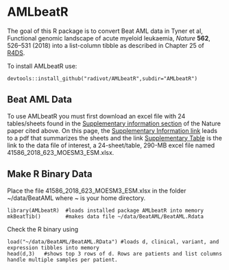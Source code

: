 # AMLbeatR
The goal of this R package is to convert Beat AML data in 
Tyner et al, Functional genomic landscape of acute myeloid leukaemia,
*Nature* **562**, 526–531 (2018) into a list-column tibble 
as described in Chapter 25 of [R4DS](https://r4ds.had.co.nz/).  

To install AMLbeatR use:  
```
devtools::install_github("radivot/AMLbeatR",subdir="AMLbeatR")
```

## Beat AML Data
To use AMLbeatR you must first download an excel file with 24 tables/sheets found in the  [Supplementary information section](https://www.nature.com/articles/s41586-018-0623-z#Sec38) of the Nature paper cited above. On this page, the [Supplementary Information link](https://static-content.springer.com/esm/art%3A10.1038%2Fs41586-018-0623-z/MediaObjects/41586_2018_623_MOESM1_ESM.pdf) leads to a pdf that summarizes the sheets and the link [Supplementary Table](https://static-content.springer.com/esm/art%3A10.1038%2Fs41586-018-0623-z/MediaObjects/41586_2018_623_MOESM3_ESM.xlsx) is the link to the data file of interest, a 24-sheet/table, 290-MB excel file named 41586_2018_623_MOESM3_ESM.xlsx.

## Make R Binary Data
Place the file 41586_2018_623_MOESM3_ESM.xlsx in the folder ~/data/BeatAML where ~ is your home directory. 

```
library(AMLbeatR)  #loads installed package AMLbeatR into memory 
mkBeatTib()        #makes data file ~/data/BeatAML/BeatAML.Rdata
```


Check the R binary using 
```
load("~/data/BeatAML/BeatAML.RData") #loads d, clinical, variant, and expression tibbles into memory 
head(d,3)   #shows top 3 rows of d. Rows are patients and list columns handle multiple samples per patient.
``` 








